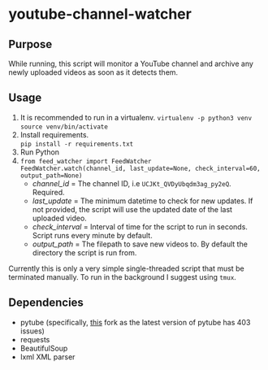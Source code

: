 # youtube-channel-watcher
## Purpose
While running, this script will monitor a YouTube channel and archive any newly uploaded videos as soon as it detects them.
## Usage
1. It is recommended to run in a virtualenv. 
  `virtualenv -p python3 venv`
  `source venv/bin/activate`  
2. Install requirements.  
  `pip install -r requirements.txt`
3. Run Python
4. `from feed_watcher import FeedWatcher`  
   `FeedWatcher.watch(channel_id, last_update=None, check_interval=60, output_path=None)`
    * *channel_id* = The channel ID, i.e `UCJKt_QVDyUbqdm3ag_py2eQ`. Required.
    * *last_update* = The minimum datetime to check for new updates. If not provided, the script will use the updated date of the last uploaded video.
    * *check_interval* = Interval of time for the script to run in seconds. Script runs every minute by default.
    * *output_path* = The filepath to save new videos to. By default the directory the script is run from.
    
Currently this is only a very simple single-threaded script that must be terminated manually. To run in the background I suggest using `tmux`. 
## Dependencies
 * pytube (specifically, [this](https://github.com/bigg215/pytube) fork as the latest version of pytube has 403 issues)
 * requests
 * BeautifulSoup
 * lxml XML parser
